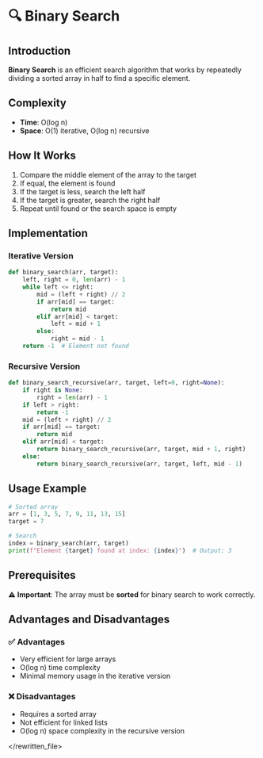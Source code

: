 # 🔍 Binary Search

## Introduction

**Binary Search** is an efficient search algorithm that works by repeatedly dividing a sorted array in half to find a specific element.

## Complexity
- **Time**: O(log n)
- **Space**: O(1) iterative, O(log n) recursive

## How It Works
1. Compare the middle element of the array to the target
2. If equal, the element is found
3. If the target is less, search the left half
4. If the target is greater, search the right half
5. Repeat until found or the search space is empty

## Implementation

### Iterative Version
```python
def binary_search(arr, target):
    left, right = 0, len(arr) - 1
    while left <= right:
        mid = (left + right) // 2
        if arr[mid] == target:
            return mid
        elif arr[mid] < target:
            left = mid + 1
        else:
            right = mid - 1
    return -1  # Element not found
```

### Recursive Version
```python
def binary_search_recursive(arr, target, left=0, right=None):
    if right is None:
        right = len(arr) - 1
    if left > right:
        return -1
    mid = (left + right) // 2
    if arr[mid] == target:
        return mid
    elif arr[mid] < target:
        return binary_search_recursive(arr, target, mid + 1, right)
    else:
        return binary_search_recursive(arr, target, left, mid - 1)
```

## Usage Example
```python
# Sorted array
arr = [1, 3, 5, 7, 9, 11, 13, 15]
target = 7

# Search
index = binary_search(arr, target)
print(f"Element {target} found at index: {index}")  # Output: 3
```

## Prerequisites
⚠️ **Important**: The array must be **sorted** for binary search to work correctly.

## Advantages and Disadvantages

### ✅ Advantages
- Very efficient for large arrays
- O(log n) time complexity
- Minimal memory usage in the iterative version

### ❌ Disadvantages
- Requires a sorted array
- Not efficient for linked lists
- O(log n) space complexity in the recursive version

</rewritten_file> 